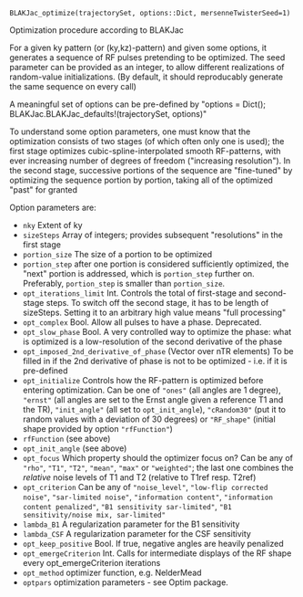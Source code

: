 ```
BLAKJac_optimize(trajectorySet, options::Dict, mersenneTwisterSeed=1)
```

Optimization procedure according to BLAKJac

For a given ky pattern (or (ky,kz)-pattern) and given some options, it generates a sequence of RF pulses pretending to be optimized. The seed parameter can be provided as an integer, to allow different realizations of random-value initializations. (By default, it should reproducably generate the same sequence on every call)

A meaningful set of options can be pre-defined by "options = Dict(); BLAKJac.BLAKJac_defaults!(trajectorySet, options)"

To understand some option parameters, one must know that the optimization consists of two stages (of which often only one is used); the first stage optimizes cubic-spline-interpolated smooth RF-patterns, with ever increasing number of degrees of freedom ("increasing resolution"). In the second stage, successive portions of the sequence are "fine-tuned" by optimizing the sequence portion by portion, taking all of the optimized  "past" for granted

Option parameters are:

  * `nky`             Extent of ky
  * `sizeSteps`       Array of integers; provides subsequent "resolutions" in the first stage
  * `portion_size`    The size of a portion to be optimized
  * `portion_step`    after one portion is considered sufficiently optimized, the "next" portion is addressed, which is `portion_step` further on.                   Preferably, `portion_step` is smaller than `portion_size`.
  * `opt_iterations_limit`  Int. Controls the total of first-stage and second-stage steps. To switch off the second stage, it has to be length of sizeSteps.                     Setting it to an arbitrary high value means "full processing"
  * `opt_complex`     Bool. Allow all pulses to have a phase. Deprecated.
  * `opt_slow_phase`  Bool. A very controlled way to optimize the phase: what is optimized is a low-resolution of the second derivative of the phase
  * `opt_imposed_2nd_derivative_of_phase`        (Vector over nTR elements) To be filled in if the 2nd derivative of phase is not to be optimized -                                            i.e. if it is pre-defined
  * `opt_initialize`  Controls how the RF-pattern is optimized before entering optimization. Can be one of `"ones"` (all angles are 1 degree),                      `"ernst"` (all angles are set to the Ernst angle given a reference T1 and the TR), `"init_angle"` (all set to `opt_init_angle`),                     `"cRandom30"` (put it to random values with a deviation of 30 degrees) or `"RF_shape"` (initial shape provided by option                      `"rfFunction"`)
  * `rfFunction`      (see above)
  * `opt_init_angle`  (see above)
  * `opt_focus`       Which property should the optimizer focus on? Can be any of `"rho"`, `"T1"`, `"T2"`, `"mean"`, `"max"` or `"weighted"`;                      the last one                    combines the *relative* noise levels of T1 and T2 (relative to T1ref resp. T2ref)
  * `opt_criterion`   Can be any of `"noise_level"`, `"low-flip corrected noise"`, `"sar-limited noise"`, `"information content"`,                  `"information content penalized"`,                    `"B1 sensitivity sar-limited"`, `"B1 sensitivity/noise mix, sar-limited"`
  * `lambda_B1`       A regularization parameter for the B1 sensitivity
  * `lambda_CSF`      A regularization parameter for the CSF sensitivity
  * `opt_keep_positive`   Bool. If true, negative angles are heavily penalized
  * `opt_emergeCriterion` Int. Calls for intermediate displays of the RF shape every opt_emergeCriterion iterations
  * `opt_method`      optimizer function, e.g. NelderMead
  * `optpars`         optimization parameters - see Optim package.
